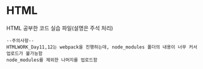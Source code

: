 # HTML 

HTML 공부한 코드 실습 파일(설명은 주석 처리)

```
--주의사항--
HTMLWORK_Day11,12는 webpack을 진행하는데, node_modules 폴더의 내용이 너무 커서 업로드가 불가능함  
node_modules를 제외한 나머지를 업로드함
```
